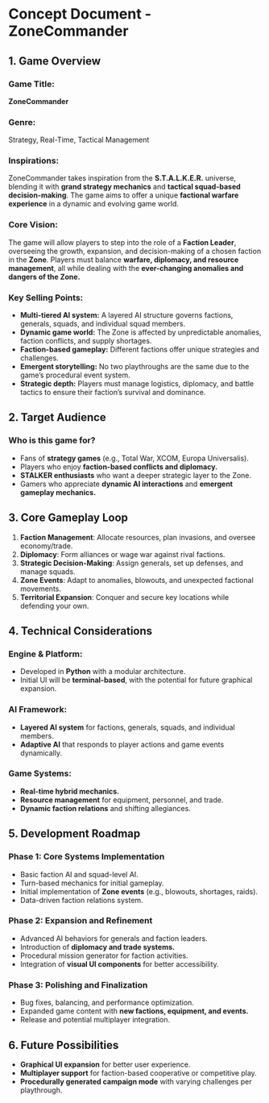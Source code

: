 # **Concept Document - ZoneCommander**

## **1. Game Overview**
### **Game Title:**
**ZoneCommander**

### **Genre:**
Strategy, Real-Time, Tactical Management

### **Inspirations:**
ZoneCommander takes inspiration from the **S.T.A.L.K.E.R.** universe, blending it with **grand strategy mechanics** and **tactical squad-based decision-making**. The game aims to offer a unique **factional warfare experience** in a dynamic and evolving game world.

### **Core Vision:**
The game will allow players to step into the role of a **Faction Leader**, overseeing the growth, expansion, and decision-making of a chosen faction in the **Zone**. Players must balance **warfare, diplomacy, and resource management**, all while dealing with the **ever-changing anomalies and dangers of the Zone.**

### **Key Selling Points:**
- **Multi-tiered AI system:** A layered AI structure governs factions, generals, squads, and individual squad members.
- **Dynamic game world:** The Zone is affected by unpredictable anomalies, faction conflicts, and supply shortages.
- **Faction-based gameplay:** Different factions offer unique strategies and challenges.
- **Emergent storytelling:** No two playthroughs are the same due to the game’s procedural event system.
- **Strategic depth:** Players must manage logistics, diplomacy, and battle tactics to ensure their faction’s survival and dominance.

## **2. Target Audience**
### **Who is this game for?**
- Fans of **strategy games** (e.g., Total War, XCOM, Europa Universalis).
- Players who enjoy **faction-based conflicts and diplomacy.**
- **STALKER enthusiasts** who want a deeper strategic layer to the Zone.
- Gamers who appreciate **dynamic AI interactions** and **emergent gameplay mechanics.**

## **3. Core Gameplay Loop**
1. **Faction Management**: Allocate resources, plan invasions, and oversee economy/trade.
2. **Diplomacy**: Form alliances or wage war against rival factions.
3. **Strategic Decision-Making**: Assign generals, set up defenses, and manage squads.
4. **Zone Events**: Adapt to anomalies, blowouts, and unexpected factional movements.
5. **Territorial Expansion**: Conquer and secure key locations while defending your own.

## **4. Technical Considerations**
### **Engine & Platform:**
- Developed in **Python** with a modular architecture.
- Initial UI will be **terminal-based**, with the potential for future graphical expansion.

### **AI Framework:**
- **Layered AI system** for factions, generals, squads, and individual members.
- **Adaptive AI** that responds to player actions and game events dynamically.

### **Game Systems:**
- **Real-time hybrid mechanics.**
- **Resource management** for equipment, personnel, and trade.
- **Dynamic faction relations** and shifting allegiances.

## **5. Development Roadmap**
### **Phase 1: Core Systems Implementation**
- Basic faction AI and squad-level AI.
- Turn-based mechanics for initial gameplay.
- Initial implementation of **Zone events** (e.g., blowouts, shortages, raids).
- Data-driven faction relations system.

### **Phase 2: Expansion and Refinement**
- Advanced AI behaviors for generals and faction leaders.
- Introduction of **diplomacy and trade systems.**
- Procedural mission generator for faction activities.
- Integration of **visual UI components** for better accessibility.

### **Phase 3: Polishing and Finalization**
- Bug fixes, balancing, and performance optimization.
- Expanded game content with **new factions, equipment, and events.**
- Release and potential multiplayer integration.

## **6. Future Possibilities**
- **Graphical UI expansion** for better user experience.
- **Multiplayer support** for faction-based cooperative or competitive play.
- **Procedurally generated campaign mode** with varying challenges per playthrough.